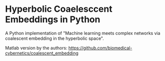 # Hyperbolic Coaelesccent Embeddings in Python

A Python implementation of "Machine learning meets complex networks via coalescent embedding in the hyperbolic space".

Matlab version by the authors: https://github.com/biomedical-cybernetics/coalescent_embedding
